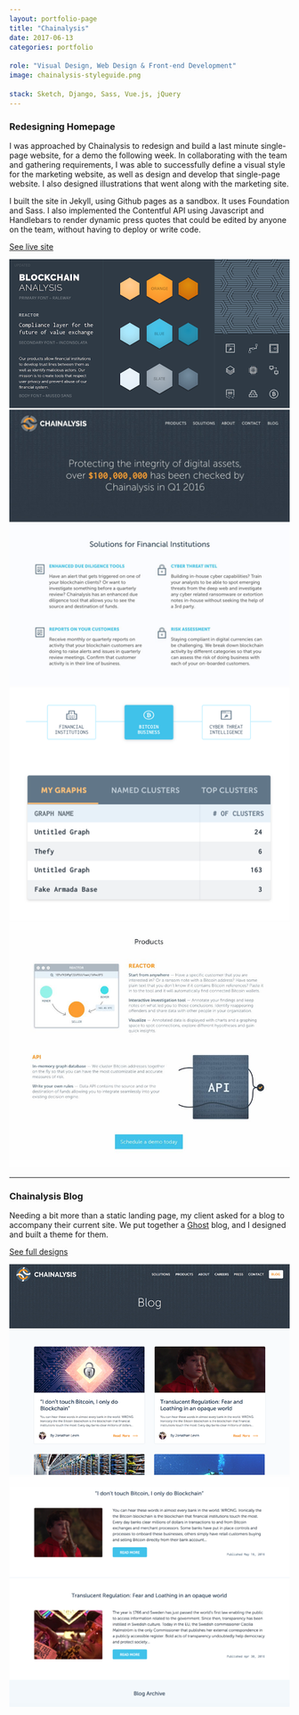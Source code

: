 ```yaml
---
layout: portfolio-page
title: "Chainalysis"
date: 2017-06-13
categories: portfolio

role: "Visual Design, Web Design & Front-end Development"
image: chainalysis-styleguide.png

stack: Sketch, Django, Sass, Vue.js, jQuery
---
```



### Redesigning Homepage

I was approached by Chainalysis to redesign and build a last minute single-page website, for a demo the following week. In collaborating with the team and gathering requirements, I was able to successfully define a visual style for the marketing website, as well as design and develop that single-page website. I also designed illustrations that went along with the marketing site.

I built the site in Jekyll, using Github pages as a sandbox. It uses Foundation and Sass. I also implemented the Contentful API using Javascript and Handlebars to render dynamic press quotes that could be edited by anyone on the team, without having to deploy or write code.

<a href="http://chainalysis.com" class="nd-portfolio__btn" target="_blank">See live site <i class="fa fa-external-link"></i></a>

<div class="nd-portfolio__images">
	<img src="/assets/images/folio/chainalysis-styleguide.png" />
</div>

<div class="nd-portfolio__images">
	<img src="/assets/images/folio/homepage-draft.jpg" />
</div>

<div class="nd-portfolio__images even">
	<img src="/assets/images/folio/chainalysis-unused.png"  />
	<img src="/assets/images/folio/chainalysis-home-products.jpg" />
</div>

---

### Chainalysis Blog

Needing a bit more than a static landing page, my client asked for a blog to accompany their current site. We put together a <a href="https://ghost.org/developers/" target="_blank">Ghost</a> blog, and I designed and built a theme for them.

<a href="/assets/public/chainalysis-blog-design.pdf" class="nd-portfolio__btn" target="_blank">See full designs <i class="fa fa-external-link"></i></a>

<div class="nd-portfolio__images even">
	<img src="/assets/images/folio/chainalysis-blog__2-col-preview.png" />
	<img src="/assets/images/folio/chainalysis-blog__1-col.png" />
</div>
